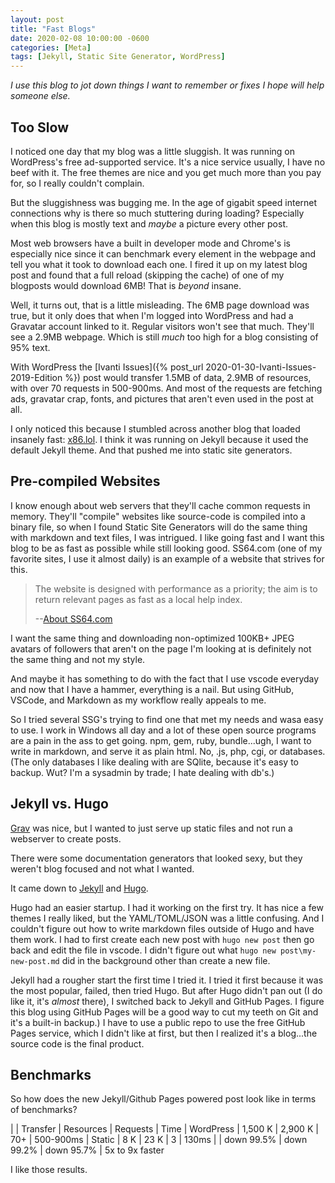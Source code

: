 ```yaml
---
layout: post
title: "Fast Blogs"
date: 2020-02-08 10:00:00 -0600
categories: [Meta]
tags: [Jekyll, Static Site Generator, WordPress]
---
```


*I use this blog to jot down things I want to remember or fixes I hope will help someone else.*

## Too Slow

I noticed one day that my blog was a little sluggish. It was running on WordPress's free ad-supported service. It's a nice service usually, I have no beef with it. The free themes are nice and you get much more than you pay for, so I really couldn't complain.

But the sluggishness was bugging me. In the age of gigabit speed internet connections why is there so much stuttering during loading? Especially when this blog is mostly text and *maybe* a picture every other post.

Most web browsers have a built in developer mode and Chrome's is especially nice since it can benchmark every element in the webpage and tell you what it took to download each one. I fired it up on my latest blog post and found that a full reload (skipping the cache) of one of my blogposts would download 6MB! That is *beyond* insane.

Well, it turns out, that is a little misleading. The 6MB page download was true, but it only does that when I'm logged into WordPress and had a Gravatar account linked to it. Regular visitors won't see that much. They'll see a 2.9MB webpage. Which is still *much* too high for a blog consisting of 95% text.

With WordPress the [Ivanti Issues]({% post_url 2020-01-30-Ivanti-Issues-2019-Edition %}) post would transfer 1.5MB of data, 2.9MB of resources, with over 70 requests in 500-900ms. And most of the requests are fetching ads, gravatar crap, fonts, and pictures that aren't even used in the post at all.

I only noticed this because I stumbled across another blog that loaded insanely fast: [x86.lol](https://x86.lol). I think it was running on Jekyll because it used the default Jekyll theme. And that pushed me into static site generators.

## Pre-compiled Websites

I know enough about web servers that they'll cache common requests in memory. They'll "compile" websites like source-code is compiled into a binary file, so when I found Static Site Generators will do the same thing with markdown and text files, I was intrigued. I like going fast and I want this blog to be as fast as possible while still looking good. SS64.com (one of my favorite sites, I use it almost daily) is an example of a website that strives for this.

> The website is designed with performance as a priority; the aim is to return relevant pages as fast as a local help index.
>
> --[About SS64.com](https://ss64.com/docs/)

I want the same thing and downloading non-optimized 100KB+ JPEG avatars of followers that aren't on the page I'm looking at is definitely not the same thing and not my style.

And maybe it has something to do with the fact that I use vscode everyday and now that I have a hammer, everything is a nail. But using GitHub, VSCode, and Markdown as my workflow really appeals to me.

So I tried several SSG's trying to find one that met my needs and wasa easy to use. I work in Windows all day and a lot of these open source programs are a pain in the ass to get going. npm, gem, ruby, bundle...ugh, I want to write in markdown, and serve it as plain html. No, .js, php, cgi, or databases. (The only databases I like dealing with are SQlite, because it's easy to backup. Wut? I'm a sysadmin by trade; I hate dealing with db's.)

## Jekyll vs. Hugo

[Grav](https://getgrav.org/) was nice, but I wanted to just serve up static files and not run a webserver to create posts.

There were some documentation generators that looked sexy, but they weren't blog focused and not what I wanted.

It came down to [Jekyll](https://jekyllrb.com/) and [Hugo](https://gohugo.io/).

Hugo had an easier startup. I had it working on the first try. It has nice a few themes I really liked, but the YAML/TOML/JSON was a little confusing. And I couldn't figure out how to write markdown files outside of Hugo and have them work. I had to first create each new post with `hugo new post` then go back and edit the file in vscode. I didn't figure out what `hugo new post\my-new-post.md` did in the background other than create a new file.

Jekyll had a rougher start the first time I tried it. I tried it first because it was the most popular, failed, then tried Hugo. But after Hugo didn't pan out (I do like it, it's *almost* there), I switched back to Jekyll and GitHub Pages. I figure this blog using GitHub Pages will be a good way to cut my teeth on Git and it's a built-in backup.) I have to use a public repo to use the free GitHub Pages service, which I didn't like at first, but then I realized it's a blog...the source code is the final product.

## Benchmarks

So how does the new Jekyll/Github Pages powered post look like in terms of benchmarks?

| | Transfer | Resources | Requests | Time
| WordPress | 1,500 K | 2,900 K | 70+ | 500-900ms
| Static | 8 K | 23 K | 3 | 130ms
| | down 99.5% | down 99.2% | down 95.7% | 5x to 9x faster

I like those results.
